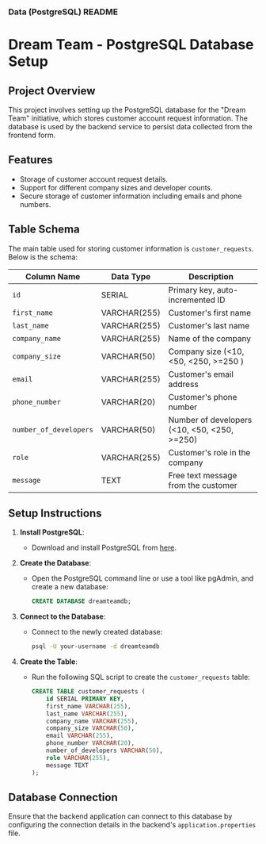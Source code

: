 ### **Data (PostgreSQL) README**

# Dream Team - PostgreSQL Database Setup

## Project Overview
This project involves setting up the PostgreSQL database for the "Dream Team" initiative, which stores customer account request information. The database is used by the backend service to persist data collected from the frontend form.

## Features
- Storage of customer account request details.
- Support for different company sizes and developer counts.
- Secure storage of customer information including emails and phone numbers.

## Table Schema
The main table used for storing customer information is `customer_requests`. Below is the schema:

| Column Name          | Data Type     | Description                              |
|----------------------|---------------|------------------------------------------|
| `id`                 | SERIAL        | Primary key, auto-incremented ID         |
| `first_name`         | VARCHAR(255)  | Customer's first name                    |
| `last_name`          | VARCHAR(255)  | Customer's last name                     |
| `company_name`       | VARCHAR(255)  | Name of the company                      |
| `company_size`       | VARCHAR(50)   | Company size (<10, <50, <250, >=250 ) |
| `email`              | VARCHAR(255)  | Customer's email address                 |
| `phone_number`       | VARCHAR(20)   | Customer's phone number                  |
| `number_of_developers` | VARCHAR(50) | Number of developers (<10, <50, <250, >=250) |
| `role`               | VARCHAR(255)  | Customer's role in the company           |
| `message`            | TEXT          | Free text message from the customer      |

## Setup Instructions

1. **Install PostgreSQL**:
   - Download and install PostgreSQL from [here](https://www.postgresql.org/download/).

2. **Create the Database**:
   - Open the PostgreSQL command line or use a tool like pgAdmin, and create a new database:
     ```sql
     CREATE DATABASE dreamteamdb;
     ```

3. **Connect to the Database**:
   - Connect to the newly created database:
     ```bash
     psql -U your-username -d dreamteamdb
     ```

4. **Create the Table**:
   - Run the following SQL script to create the `customer_requests` table:
     ```sql
     CREATE TABLE customer_requests (
         id SERIAL PRIMARY KEY,
         first_name VARCHAR(255),
         last_name VARCHAR(255),
         company_name VARCHAR(255),
         company_size VARCHAR(50),
         email VARCHAR(255),
         phone_number VARCHAR(20),
         number_of_developers VARCHAR(50),
         role VARCHAR(255),
         message TEXT
     );

## Database Connection
Ensure that the backend application can connect to this database by configuring the connection details in the backend's `application.properties` file.
